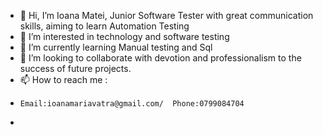 - 👋 Hi, I’m Ioana Matei, Junior Software Tester with great communication skills, aiming to learn Automation Testing
- 👀 I’m interested in technology and software testing
- 🌱 I’m currently learning Manual testing and Sql
- 💞️ I’m looking to collaborate  with devotion and professionalism to the success of future projects.
- 📫 How to reach me :
-     Email:ioanamariavatra@gmail.com/  Phone:0799084704
-  

<!---
ioanamariamatei/ioanamariamatei is a ✨ special ✨ repository because its `README.md` (this file) appears on your GitHub profile.
You can click the Preview link to take a look at your changes.
--->
